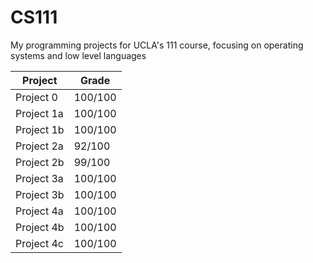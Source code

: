 # CS111
My programming projects for UCLA's 111 course, focusing on operating systems and low level languages

| Project  | Grade |
| ------------- | ------------- |
| Project 0 | 100/100 |
| Project 1a | 100/100 |
| Project 1b | 100/100 |
| Project 2a | 92/100 |
| Project 2b | 99/100 |
| Project 3a | 100/100 |
| Project 3b | 100/100 |
| Project 4a | 100/100 |
| Project 4b | 100/100 | 
| Project 4c | 100/100 |
